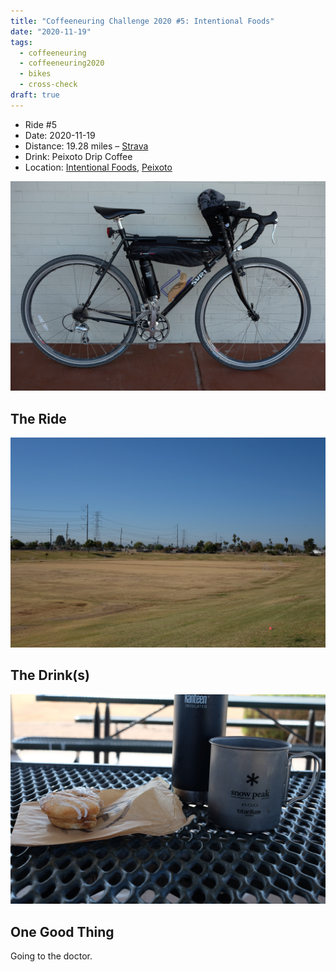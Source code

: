 ```yaml
---
title: "Coffeeneuring Challenge 2020 #5: Intentional Foods"
date: "2020-11-19"
tags:
  - coffeeneuring
  - coffeeneuring2020
  - bikes
  - cross-check
draft: true
---
```


- Ride #5
- Date: 2020-11-19
- Distance: 19.28 miles – [Strava](https://www.strava.com/activities/4362791578)
- Drink: Peixoto Drip Coffee
- Location: [Intentional Foods](https://www.instagram.com/intentionalfoods/), [Peixoto](https://www.instagram.com/peixotocoffee/)

![bike](../images/coffeeneuring/2020/ride-5/bike.jpg)

## The Ride

![](../images/coffeeneuring/2020/ride-5/basin.jpg)

## The Drink(s)

![](../images/coffeeneuring/2020/ride-5/donut-coffee.jpg)

## One Good Thing

Going to the doctor.
